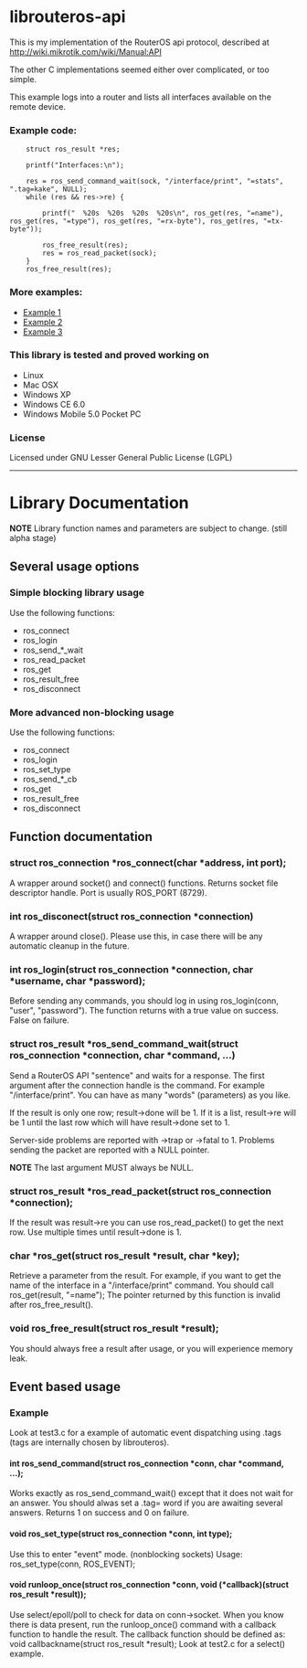 librouteros-api
===============

This is my implementation of the RouterOS api protocol, described at http://wiki.mikrotik.com/wiki/Manual:API

The other C implementations seemed either over complicated, or too simple.

This example logs into a router and lists all interfaces available on the remote device.

### Example code:  

		struct ros_result *res;

		printf("Interfaces:\n");

		res = ros_send_command_wait(sock, "/interface/print", "=stats", ".tag=kake", NULL);
		while (res && res->re) {

			printf("  %20s  %20s  %20s  %20s\n", ros_get(res, "=name"), ros_get(res, "=type"), ros_get(res, "=rx-byte"), ros_get(res, "=tx-byte"));

			ros_free_result(res);
			res = ros_read_packet(sock);
		}
		ros_free_result(res);

### More examples:
  * [Example 1](librouteros-api/blob/master/test.c)
  * [Example 2](librouteros-api/blob/master/test2.c)
  * [Example 3](librouteros-api/blob/master/test3.c)

### This library is tested and proved working on
  * Linux
  * Mac OSX
  * Windows XP
  * Windows CE 6.0
  * Windows Mobile 5.0 Pocket PC

### License

Licensed under GNU Lesser General Public License (LGPL)

*********************

Library Documentation
=====================

**NOTE** Library function names and parameters are subject to change. (still alpha stage)

## Several usage options

### Simple blocking library usage

Use the following functions:
  * ros_connect
  * ros_login
  * ros_send_*_wait
  * ros_read_packet
  * ros_get
  * ros_result_free
  * ros_disconnect

### More advanced non-blocking usage

Use the following functions:
  * ros_connect
  * ros_login
  * ros_set_type
  * ros_send_*_cb
  * ros_get
  * ros_result_free
  * ros_disconnect

## Function documentation

### struct ros_connection *ros_connect(char *address, int port);

A wrapper around socket() and connect() functions. Returns socket file descriptor handle.
Port is usually ROS_PORT (8729).

### int ros_disconect(struct ros_connection *connection)

A wrapper around close(). Please use this, in case there will be any automatic cleanup in the future.

### int ros_login(struct ros_connection *connection, char *username, char *password);

Before sending any commands, you should log in using ros_login(conn, "user", "password"). The function returns with a true value on success. False on failure.

### struct ros_result *ros_send_command_wait(struct ros_connection *connection, char *command, ...)

Send a RouterOS API "sentence" and waits for a response. The first argument after the connection handle is the command. For example "/interface/print".
You can have as many "words" (parameters) as you like.

If the result is only one row; result->done will be 1. If it is a list, result->re will be 1 until the last row which will have result->done set to 1.

Server-side problems are reported with ->trap or ->fatal to 1. Problems sending the packet are reported with a NULL pointer.

**NOTE** The last argument MUST always be NULL.

### struct ros_result *ros_read_packet(struct ros_connection *connection);

If the result was result->re you can use ros_read_packet() to get the next row. Use multiple times until result->done is 1.

### char *ros_get(struct ros_result *result, char *key);

Retrieve a parameter from the result. For example, if you want to get the name of the interface in a "/interface/print" command. You should call ros_get(result, "=name");
The pointer returned by this function is invalid after ros_free_result().

### void ros_free_result(struct ros_result *result);

You should always free a result after usage, or you will experience memory leak.

## Event based usage

### Example

Look at test3.c for a example of automatic event dispatching using .tags (tags are internally chosen by librouteros).

#### int ros_send_command(struct ros_connection *conn, char *command, ...);

Works exactly as ros_send_command_wait() except that it does not wait for an answer. You should alwas set a .tag= word if you are awaiting several answers.
Returns 1 on success and 0 on failure.

#### void ros_set_type(struct ros_connection *conn, int type);

Use this to enter "event" mode. (nonblocking sockets) Usage: ros_set_type(conn, ROS_EVENT);

#### void runloop_once(struct ros_connection *conn, void (*callback)(struct ros_result *result));

Use select/epoll/poll to check for data on conn->socket. When you know there is data present, run the runloop_once() command with a callback function to handle the result. The callback function should be defined as: void callbackname(struct ros_result *result);
Look at test2.c for a select() example.	
